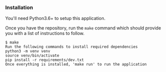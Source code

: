 ### Installation

You'll need Python3.6+ to setup this application.

Once you have the repository, run the `make` command which should provide you with a list of instructions to follow.

```
$ make
Run the following commands to install required dependencies
python3 -m venv venv
source venv/bin/activate
pip install -r requirements/dev.txt
Once everything is installed, 'make run' to run the application
```
